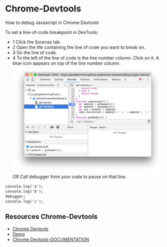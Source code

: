 ﻿# Chrome-Devtools

How to debug Javascript in Chrome Devtools

To set a line-of-code breakpoint in DevTools:
- 1 Click the Sources tab.
- 2 Open the file containing the line of code you want to break on.
- 3 Go the line of code.
- 4 To the left of the line of code is the line number column. Click on it. A blue icon appears on top of the line number column.
![Add breakpoint](https://github.com/dianavile/Chrome-Devtools/blob/main/1breakpoint.png)
OR 
Call debugger from your code to pause on that line. 
```
console.log('a');
console.log('b');
debugger;
console.log('c');
```

## Resources Chrome-Devtools

- [Chrome Devtools](https://www.youtube.com/watch?v=H0XScE08hy8)
- [Demo](https://googlechrome.github.io/devtools-samples/debug-js/get-started)
- [Chrome Devtools-DOCUMENTATION](https://developers.google.com/web/tools/chrome-devtools/javascript/breakpoints)

